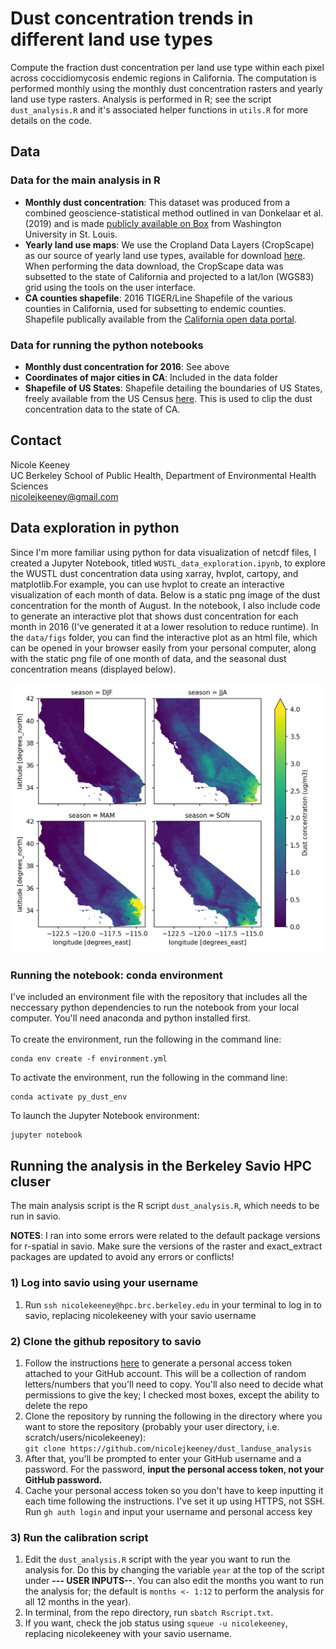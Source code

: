 # Dust concentration trends in different land use types 
Compute the fraction dust concentration per land use type within each pixel across coccidiomycosis endemic regions in California. The computation is performed monthly using the monthly dust concentration rasters and yearly land use type rasters. Analysis is performed in R; see the script `dust_analysis.R` and it's associated helper functions in `utils.R` for more details on the code. 


## Data 
### Data for the main analysis in R
- **Monthly dust concentration**: This dataset was produced from a combined geoscience-statistical method outlined in van Donkelaar et al. (2019) and is made [publicly available on Box](https://wustl.app.box.com/s/wk3144jc6xfy6ujfvyv5m2yfk33nz2nn/folder/136086352053) from Washington University in St. Louis. 
- **Yearly land use maps**: We use the Cropland Data Layers (CropScape) as our source of yearly land use types, available for download [here](https://nassgeodata.gmu.edu/CropScape/). When performing the data download, the CropScape data was subsetted to the state of California and projected to a lat/lon (WGS83) grid using the tools on the user interface.
- **CA counties shapefile**: 2016 TIGER/Line Shapefile of the various counties in California, used for subsetting to endemic counties. Shapefile publically available from the [California open data portal](https://data.ca.gov/dataset/ca-geographic-boundaries#).
### Data for running the python notebooks
- **Monthly dust concentration for 2016**: See above 
- **Coordinates of major cities in CA**: Included in the data folder 
- **Shapefile of US States**: Shapefile detailing the boundaries of US States, freely available from the US Census [here](https://www.census.gov/geographies/mapping-files/time-series/geo/carto-boundary-file.html). This is used to clip the dust concentration data to the state of CA. 

## Contact 
Nicole Keeney<br>
UC Berkeley School of Public Health, Department of Environmental Health Sciences<br>
nicolejkeeney@gmail.com<br>

## Data exploration in python
Since I'm more familiar using python for data visualization of netcdf files, I created a Jupyter Notebook, titled `WUSTL_data_exploration.ipynb`, to explore the WUSTL dust concentration data using xarray, hvplot, cartopy, and matplotlib.For example, you can use hvplot to create an interactive visualization of each month of data. Below is a static png image of the dust concentration for the month of August. In the notebook, I also include code to generate an interactive plot that shows dust concentration for each month in 2016 (I've generated it at a lower resolution to reduce runtime). In the `data/figs` folder, you can find the interactive plot as an html file, which can be opened in your browser easily from your personal computer, along with the static png file of one month of data, and the seasonal dust concentration means (displayed below). 

![mean seasonal dust](data/figs/2016_dust_seasonal_av.png "August 2016 mean seasonal dust conc")

### Running the notebook: conda environment
I've included an environment file with the repository that includes all the neccessary python dependencies to run the notebook from your local computer. You'll need anaconda and python installed first. <br><br> 
To create the environment, run the following in the command line: 
```
conda env create -f environment.yml
```
To activate the environment, run the following in the command line: 
```
conda activate py_dust_env
```
To launch the Jupyter Notebook environment: 
```
jupyter notebook
```

## Running the analysis in the Berkeley Savio HPC cluser 
The main analysis script is the R script `dust_analysis.R`, which needs to be run in savio. 

**NOTES**: I ran into some errors were related to the default package versions for r-spatial in savio. Make sure the versions of the raster and exact_extract packages are updated to avoid any errors or conflicts! 

### 1) Log into savio using your username 
 1) Run `ssh nicolekeeney@hpc.brc.berkeley.edu` in your terminal to log in to savio, replacing nicolekeeney with your savio username

### 2) Clone the github repository to savio
 1) Follow the instructions [here](https://docs.github.com/en/authentication/keeping-your-account-and-data-secure/creating-a-personal-access-token) to generate a personal access token attached to your GitHub account. This will be a collection of random letters/numbers that you'll need to copy. You'll also need to decide what permissions to give the key; I checked most boxes, except the ability to delete the repo 
 2) Clone the repository by running the following in the directory where you want to store the repository (probably your user directory, i.e. scratch/users/nicolekeeney): <br>`git clone https://github.com/nicolejkeeney/dust_landuse_analysis` 
 3) After that, you'll be prompted to enter your GitHub username and a password. For the password, **input the personal access token, not your GitHub password.** 
 4) Cache your personal access token so you don't have to keep inputting it each time following the instructions. I've set it up using HTTPS, not SSH. Run `gh auth login` and input your username and personal access key 
### 3) Run the calibration script 
 1) Edit the `dust_analysis.R` script with the year you want to run the analysis for. Do this by changing the variable `year` at the top of the script under **--- USER INPUTS--**. You can also edit the months you want to run the analysis for; the default is `months <- 1:12` to perform the analysis for all 12 months in the year). 
 2) In terminal, from the repo directory, run `sbatch Rscript.txt`.
 3) If you want, check the job status using `squeue -u nicolekeeney`, replacing nicolekeeney with your savio username. 
